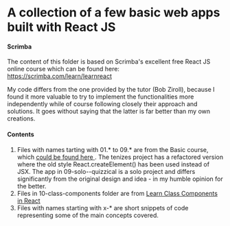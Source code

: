 #  A collection of a few basic web apps built with React JS 

#### Scrimba

The content of this folder is based on Scrimba's excellent free React JS online course which can be found here:
https://scrimba.com/learn/learnreact

My code differs from the one provided by the tutor (Bob Ziroll), because I found it more valuable to try to implement the functionalities more independently while of course following closely their approach and solutions.
It goes without saying that the latter is far better than my own creations.


#### Contents

01. Files with names tarting with 01.* to 09.* are from the Basic course, which [could be found here ](https://scrimba.com/learn/learnreact).
The tenizes project has a refactored version where the old style React.createElement() has been used instead of JSX. 
The app in 09-solo--quizzical is a solo project and differs significantly from the original design and idea - in my humble opinion for the better. 
02. Files in 10-class-components folder are from [Learn Class Components in React](https://scrimba.com/learn/classcomponents/)
03. Files with names starting with x-* are short snippets of code representing some of the main concepts covered.
